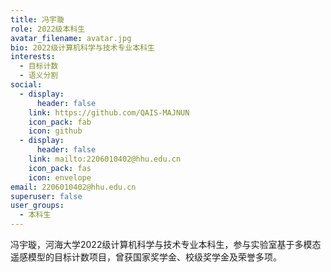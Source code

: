 ```yaml
---
title: 冯宇璇
role: 2022级本科生
avatar_filename: avatar.jpg
bio: 2022级计算机科学与技术专业本科生
interests:
  - 目标计数
  - 语义分割
social:
  - display:
      header: false
    link: https://github.com/QAIS-MAJNUN
    icon_pack: fab
    icon: github
  - display:
      header: false
    link: mailto:2206010402@hhu.edu.cn
    icon_pack: fas
    icon: envelope
email: 2206010402@hhu.edu.cn
superuser: false
user_groups:
  - 本科生
---
```

冯宇璇，河海大学2022级计算机科学与技术专业本科生，参与实验室基于多模态遥感模型的目标计数项目，曾获国家奖学金、校级奖学金及荣誉多项。
